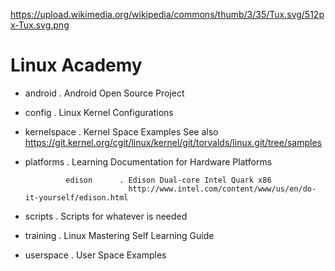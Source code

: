 

https://upload.wikimedia.org/wikipedia/commons/thumb/3/35/Tux.svg/512px-Tux.svg.png

Linux Academy
==

- android      . Android Open Source Project
- config       . Linux Kernel Configurations
- kernelspace  . Kernel Space Examples
                 See also https://git.kernel.org/cgit/linux/kernel/git/torvalds/linux.git/tree/samples
- platforms    . Learning Documentation for Hardware Platforms

               edison      . Edison Dual-core Intel Quark x86
                             http://www.intel.com/content/www/us/en/do-it-yourself/edison.html

- scripts      . Scripts for whatever is needed
- training     . Linux Mastering Self Learning Guide
- userspace    . User Space Examples


